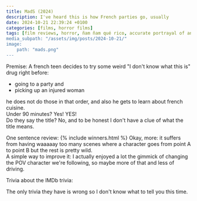 ```yaml
---
title: MadS (2024)
description: I've heard this is how French parties go, usually
date: 2024-10-21 22:39:24 +0100
categories: [films, horror films]
tags: [film reviews, horror, ñam ñam qué rico, accurate portrayal of another country, spooktober 2024, they don't say the title]
media_subpath: "/assets/img/posts/2024-10-21/"
image:
    path: "mads.png"
---
```

<span class="reviewsection">Premise:</span> A french teen decides to try some weird "I don't know what this is" drug right before:
- going to a party and
- picking up an injured woman

he does not do those in that order, and also he gets to learn about french cuisine.<br/>
<span class="reviewsection">Under 90 minutes?</span> Yes! YES!<br/>
<span class="reviewsection">Do they say the title?</span> No, and to be honest I don't have a clue of what the title means.

<span class="reviewsection">One sentence review:</span>
{% include winners.html %}
<span class="reviewsection">Okay, more:</span> it suffers from having waaaaay too many scenes where a character goes from point A to point B but the rest is pretty wild.<br/>
<span class="reviewsection">A simple way to improve it:</span> I actually enjoyed a lot the gimmick of changing the POV character we're following, so maybe more of that and less of driving.

<span class="reviewsection">Trivia about the IMDb trivia:</span>

The only trivia they have is wrong so I don't know what to tell you this time.